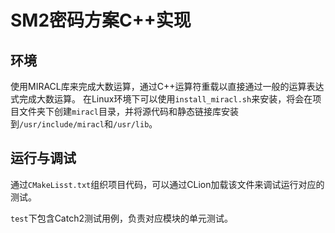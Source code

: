 # SM2密码方案C++实现

## 环境

使用MIRACL库来完成大数运算，通过C++运算符重载以直接通过一般的运算表达式完成大数运算。
在Linux环境下可以使用`install_miracl.sh`来安装，将会在项目文件夹下创建`miracl`目录，并将源代码和静态链接库安装到`/usr/include/miracl`和`/usr/lib`。

## 运行与调试

通过`CMakeLisst.txt`组织项目代码，可以通过CLion加载该文件来调试运行对应的测试。

`test`下包含Catch2测试用例，负责对应模块的单元测试。
